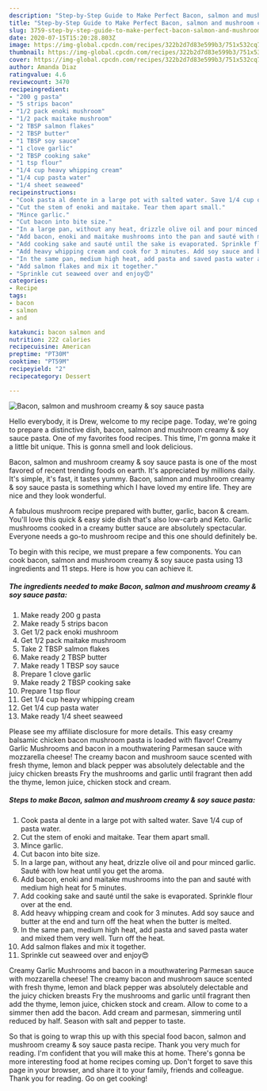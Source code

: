 ```yaml
---
description: "Step-by-Step Guide to Make Perfect Bacon, salmon and mushroom creamy &amp;amp; soy sauce pasta"
title: "Step-by-Step Guide to Make Perfect Bacon, salmon and mushroom creamy &amp;amp; soy sauce pasta"
slug: 3759-step-by-step-guide-to-make-perfect-bacon-salmon-and-mushroom-creamy-and-amp-soy-sauce-pasta
date: 2020-07-15T15:20:28.803Z
image: https://img-global.cpcdn.com/recipes/322b2d7d83e599b3/751x532cq70/bacon-salmon-and-mushroom-creamy-soy-sauce-pasta-recipe-main-photo.jpg
thumbnail: https://img-global.cpcdn.com/recipes/322b2d7d83e599b3/751x532cq70/bacon-salmon-and-mushroom-creamy-soy-sauce-pasta-recipe-main-photo.jpg
cover: https://img-global.cpcdn.com/recipes/322b2d7d83e599b3/751x532cq70/bacon-salmon-and-mushroom-creamy-soy-sauce-pasta-recipe-main-photo.jpg
author: Amanda Diaz
ratingvalue: 4.6
reviewcount: 3470
recipeingredient:
- "200 g pasta"
- "5 strips bacon"
- "1/2 pack enoki mushroom"
- "1/2 pack maitake mushroom"
- "2 TBSP salmon flakes"
- "2 TBSP butter"
- "1 TBSP soy sauce"
- "1 clove garlic"
- "2 TBSP cooking sake"
- "1 tsp flour"
- "1/4 cup heavy whipping cream"
- "1/4 cup pasta water"
- "1/4 sheet seaweed"
recipeinstructions:
- "Cook pasta al dente in a large pot with salted water. Save 1/4 cup of pasta water."
- "Cut the stem of enoki and maitake. Tear them apart small."
- "Mince garlic."
- "Cut bacon into bite size."
- "In a large pan, without any heat, drizzle olive oil and pour minced garlic. Sauté with low heat until you get the aroma."
- "Add bacon, enoki and maitake mushrooms into the pan and sauté with medium high heat for 5 minutes."
- "Add cooking sake and sauté until the sake is evaporated. Sprinkle flour over at the end."
- "Add heavy whipping cream and cook for 3 minutes. Add soy sauce and butter at the end and turn off the heat when the butter is melted."
- "In the same pan, medium high heat, add pasta and saved pasta water and mixed them very well. Turn off the heat."
- "Add salmon flakes and mix it together."
- "Sprinkle cut seaweed over and enjoy😍"
categories:
- Recipe
tags:
- bacon
- salmon
- and

katakunci: bacon salmon and 
nutrition: 222 calories
recipecuisine: American
preptime: "PT30M"
cooktime: "PT59M"
recipeyield: "2"
recipecategory: Dessert

---
```



![Bacon, salmon and mushroom creamy &amp; soy sauce pasta](https://img-global.cpcdn.com/recipes/322b2d7d83e599b3/751x532cq70/bacon-salmon-and-mushroom-creamy-soy-sauce-pasta-recipe-main-photo.jpg)

Hello everybody, it is Drew, welcome to my recipe page. Today, we're going to prepare a distinctive dish, bacon, salmon and mushroom creamy &amp; soy sauce pasta. One of my favorites food recipes. This time, I'm gonna make it a little bit unique. This is gonna smell and look delicious.

Bacon, salmon and mushroom creamy &amp; soy sauce pasta is one of the most favored of recent trending foods on earth. It's appreciated by millions daily. It's simple, it's fast, it tastes yummy. Bacon, salmon and mushroom creamy &amp; soy sauce pasta is something which I have loved my entire life. They are nice and they look wonderful.

A fabulous mushroom recipe prepared with butter, garlic, bacon &amp; cream. You&#39;ll love this quick &amp; easy side dish that&#39;s also low-carb and Keto. Garlic mushrooms cooked in a creamy butter sauce are absolutely spectacular. Everyone needs a go-to mushroom recipe and this one should definitely be.


To begin with this recipe, we must prepare a few components. You can cook bacon, salmon and mushroom creamy &amp; soy sauce pasta using 13 ingredients and 11 steps. Here is how you can achieve it.

<!--inarticleads1-->

##### The ingredients needed to make Bacon, salmon and mushroom creamy &amp; soy sauce pasta:

1. Make ready 200 g pasta
1. Make ready 5 strips bacon
1. Get 1/2 pack enoki mushroom
1. Get 1/2 pack maitake mushroom
1. Take 2 TBSP salmon flakes
1. Make ready 2 TBSP butter
1. Make ready 1 TBSP soy sauce
1. Prepare 1 clove garlic
1. Make ready 2 TBSP cooking sake
1. Prepare 1 tsp flour
1. Get 1/4 cup heavy whipping cream
1. Get 1/4 cup pasta water
1. Make ready 1/4 sheet seaweed


Please see my affiliate disclosure for more details. This easy creamy balsamic chicken bacon mushroom pasta is loaded with flavor! Creamy Garlic Mushrooms and bacon in a mouthwatering Parmesan sauce with mozzarella cheese! The creamy bacon and mushroom sauce scented with fresh thyme, lemon and black pepper was absolutely delectable and the juicy chicken breasts Fry the mushrooms and garlic until fragrant then add the thyme, lemon juice, chicken stock and cream. 

<!--inarticleads2-->

##### Steps to make Bacon, salmon and mushroom creamy &amp; soy sauce pasta:

1. Cook pasta al dente in a large pot with salted water. Save 1/4 cup of pasta water.
1. Cut the stem of enoki and maitake. Tear them apart small.
1. Mince garlic.
1. Cut bacon into bite size.
1. In a large pan, without any heat, drizzle olive oil and pour minced garlic. Sauté with low heat until you get the aroma.
1. Add bacon, enoki and maitake mushrooms into the pan and sauté with medium high heat for 5 minutes.
1. Add cooking sake and sauté until the sake is evaporated. Sprinkle flour over at the end.
1. Add heavy whipping cream and cook for 3 minutes. Add soy sauce and butter at the end and turn off the heat when the butter is melted.
1. In the same pan, medium high heat, add pasta and saved pasta water and mixed them very well. Turn off the heat.
1. Add salmon flakes and mix it together.
1. Sprinkle cut seaweed over and enjoy😍


Creamy Garlic Mushrooms and bacon in a mouthwatering Parmesan sauce with mozzarella cheese! The creamy bacon and mushroom sauce scented with fresh thyme, lemon and black pepper was absolutely delectable and the juicy chicken breasts Fry the mushrooms and garlic until fragrant then add the thyme, lemon juice, chicken stock and cream. Allow to come to a simmer then add the bacon. Add cream and parmesan, simmering until reduced by half. Season with salt and pepper to taste. 

So that is going to wrap this up with this special food bacon, salmon and mushroom creamy &amp; soy sauce pasta recipe. Thank you very much for reading. I'm confident that you will make this at home. There's gonna be more interesting food at home recipes coming up. Don't forget to save this page in your browser, and share it to your family, friends and colleague. Thank you for reading. Go on get cooking!

